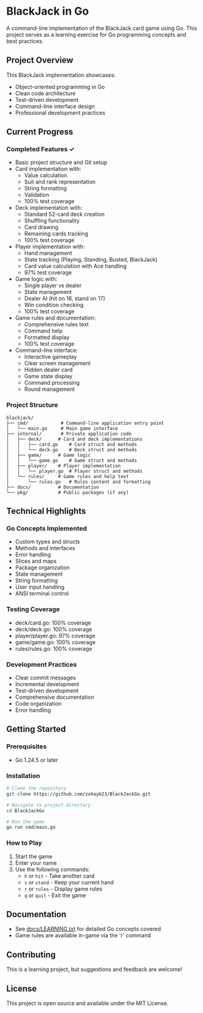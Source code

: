 # BlackJack in Go

A command-line implementation of the BlackJack card game using Go. This project serves as a learning exercise for Go programming concepts and best practices.

## Project Overview

This BlackJack implementation showcases:

- Object-oriented programming in Go
- Clean code architecture
- Test-driven development
- Command-line interface design
- Professional development practices

## Current Progress

### Completed Features ✓

- Basic project structure and Git setup
- Card implementation with:
  - Value calculation
  - Suit and rank representation
  - String formatting
  - Validation
  - 100% test coverage
- Deck implementation with:
  - Standard 52-card deck creation
  - Shuffling functionality
  - Card drawing
  - Remaining cards tracking
  - 100% test coverage
- Player implementation with:
  - Hand management
  - State tracking (Playing, Standing, Busted, BlackJack)
  - Card value calculation with Ace handling
  - 97% test coverage
- Game logic with:
  - Single player vs dealer
  - State management
  - Dealer AI (hit on 16, stand on 17)
  - Win condition checking
  - 100% test coverage
- Game rules and documentation:
  - Comprehensive rules text
  - Command help
  - Formatted display
  - 100% test coverage
- Command-line interface:
  - Interactive gameplay
  - Clear screen management
  - Hidden dealer card
  - Game state display
  - Command processing
  - Round management

### Project Structure

```
blackjack/
├── cmd/            # Command-line application entry point
│   └── main.go     # Main game interface
├── internal/       # Private application code
│   ├── deck/      # Card and deck implementations
│   │   ├── card.go    # Card struct and methods
│   │   └── deck.go    # Deck struct and methods
│   ├── game/      # Game logic
│   │   └── game.go    # Game struct and methods
│   ├── player/    # Player implementation
│   │   └── player.go  # Player struct and methods
│   └── rules/     # Game rules and help text
│       └── rules.go   # Rules content and formatting
├── docs/          # Documentation
└── pkg/           # Public packages (if any)
```

## Technical Highlights

### Go Concepts Implemented

- Custom types and structs
- Methods and interfaces
- Error handling
- Slices and maps
- Package organization
- State management
- String formatting
- User input handling
- ANSI terminal control

### Testing Coverage

- deck/card.go: 100% coverage
- deck/deck.go: 100% coverage
- player/player.go: 97% coverage
- game/game.go: 100% coverage
- rules/rules.go: 100% coverage

### Development Practices

- Clear commit messages
- Incremental development
- Test-driven development
- Comprehensive documentation
- Code organization
- Error handling

## Getting Started

### Prerequisites

- Go 1.24.5 or later

### Installation

```bash
# Clone the repository
git clone https://github.com/zohayb23/BlackJackGo.git

# Navigate to project directory
cd BlackJackGo

# Run the game
go run cmd/main.go
```

### How to Play

1. Start the game
2. Enter your name
3. Use the following commands:
   - `h` or `hit` - Take another card
   - `s` or `stand` - Keep your current hand
   - `r` or `rules` - Display game rules
   - `q` or `quit` - Exit the game

## Documentation

- See [docs/LEARNING.txt](docs/LEARNING.txt) for detailed Go concepts covered
- Game rules are available in-game via the 'r' command

## Contributing

This is a learning project, but suggestions and feedback are welcome!

## License

This project is open source and available under the MIT License.
